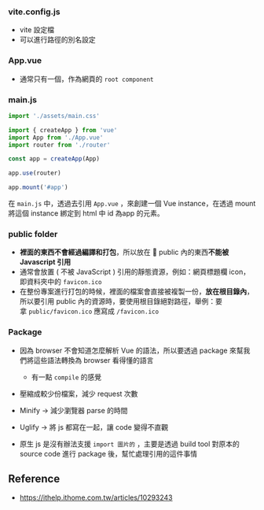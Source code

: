 
### vite.config.js

+ vite 設定檔
+ 可以進行路徑的別名設定

### App.vue

+ 通常只有一個，作為網頁的 `root component`

### main.js

```js
import './assets/main.css'

import { createApp } from 'vue'
import App from './App.vue'
import router from './router'

const app = createApp(App)

app.use(router)

app.mount('#app')

```

在 `main.js` 中，透過去引用 `App.vue` ，來創建一個 Vue instance，在透過 mount 將這個 instance 綁定到 html 中 id 為app 的元素。

### public folder

- **裡面的東西不會經過編譯和打包**，所以放在 📂 public 內的東西**不能被 Javascript 引用**
- 通常會放置 ( 不被 JavaScript ) 引用的靜態資源，例如：網頁標題欄 icon，即資料夾中的 `favicon.ico`
- 在整份專案進行打包的時候，裡面的檔案會直接被複製一份，**放在根目錄內**，所以要引用  public 內的資源時，要使用根目錄絕對路徑，舉例：要拿 `public/favicon.ico` 應寫成 `/favicon.ico`


### Package

+ 因為 browser 不會知道怎麼解析 Vue 的語法，所以要透過 package 來幫我們將這些語法轉換為 browser 看得懂的語言
	+ 有一點 `compile` 的感覺
	
	
+ 壓縮成較少份檔案，減少 request 次數

+ Minify -> 減少瀏覽器 parse 的時間

+ Uglify -> 將 js 都寫在一起，讓 code 變得不直觀

+ 原生 js 是沒有辦法支援 `import 圖片的` ，主要是透過 build tool 對原本的 source code 進行 package 後，幫忙處理引用的這件事情


## Reference

+ https://ithelp.ithome.com.tw/articles/10293243